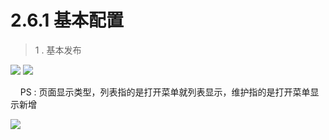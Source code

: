 # 2.6.1 基本配置

> 1 . 基本发布

![](http://pc1pao5ui.bkt.clouddn.com/20180724100210.jpg)
![](http://pc1pao5ui.bkt.clouddn.com/20180724100316.jpg)

&nbsp;&nbsp;&nbsp; PS : 页面显示类型，列表指的是打开菜单就列表显示，维护指的是打开菜单显示新增

![](http://pc1pao5ui.bkt.clouddn.com/20180724100454.jpg)


